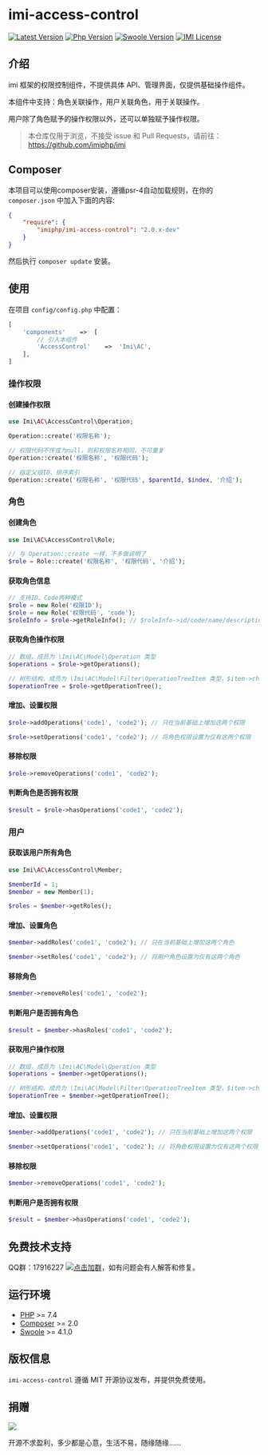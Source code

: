 # imi-access-control

[![Latest Version](https://img.shields.io/packagist/v/imiphp/imi-access-control.svg)](https://packagist.org/packages/imiphp/imi-access-control)
[![Php Version](https://img.shields.io/badge/php-%3E=7.4-brightgreen.svg)](https://secure.php.net/)
[![Swoole Version](https://img.shields.io/badge/swoole-%3E=4.1.0-brightgreen.svg)](https://github.com/swoole/swoole-src)
[![IMI License](https://img.shields.io/github/license/imiphp/imi-access-control.svg)](https://github.com/imiphp/imi-access-control/blob/master/LICENSE)

## 介绍

imi 框架的权限控制组件，不提供具体 API、管理界面，仅提供基础操作组件。

本组件中支持：角色关联操作，用户关联角色，用于关联操作。

用户除了角色赋予的操作权限以外，还可以单独赋予操作权限。

> 本仓库仅用于浏览，不接受 issue 和 Pull Requests，请前往：<https://github.com/imiphp/imi>

## Composer

本项目可以使用composer安装，遵循psr-4自动加载规则，在你的 `composer.json` 中加入下面的内容:

```json
{
    "require": {
        "imiphp/imi-access-control": "2.0.x-dev"
    }
}
```

然后执行 `composer update` 安装。

## 使用

在项目 `config/config.php` 中配置：

```php
[
    'components'    =>  [
        // 引入本组件
        'AccessControl'    =>  'Imi\AC',
    ],
]
```

### 操作权限

#### 创建操作权限

```php
use Imi\AC\AccessControl\Operation;

Operation::create('权限名称');

// 权限代码不传或为null，则和权限名称相同，不可重复
Operation::create('权限名称', '权限代码');

// 指定父级ID、排序索引
Operation::create('权限名称', '权限代码', $parentId, $index, '介绍');
```

### 角色

#### 创建角色

```php
use Imi\AC\AccessControl\Role;

// 与 Operation::create 一样，不多做说明了
$role = Role::create('权限名称', '权限代码', '介绍');
```

#### 获取角色信息

```php
// 支持ID、Code两种模式
$role = new Role('权限ID');
$role = new Role('权限代码', 'code');
$roleInfo = $role->getRoleInfo(); // $roleInfo->id/code/name/description
```

#### 获取角色操作权限

```php
// 数组，成员为 \Imi\AC\Model\Operation 类型
$operations = $role->getOperations();

// 树形结构，成员为 \Imi\AC\Model\Filter\OperationTreeItem 类型，$item->children 为其下一级角色，同样为 \Imi\AC\Model\Filter\OperationTreeItem 类型
$operationTree = $role->getOperationTree();
```

#### 增加、设置权限

```php
$role->addOperations('code1', 'code2'); // 只在当前基础上增加这两个权限

$role->setOperations('code1', 'code2'); // 将角色权限设置为仅有这两个权限
```

#### 移除权限

```php
$role->removeOperations('code1', 'code2');
```

#### 判断角色是否拥有权限

```php
$result = $role->hasOperations('code1', 'code2');
```

### 用户

#### 获取该用户所有角色

```php
use Imi\AC\AccessControl\Member;

$memberId = 1;
$member = new Member(1);

$roles = $member->getRoles();
```

#### 增加、设置角色

```php
$member->addRoles('code1', 'code2'); // 只在当前基础上增加这两个角色

$member->setRoles('code1', 'code2'); // 将用户角色设置为仅有这两个角色
```

#### 移除角色

```php
$member->removeRoles('code1', 'code2');
```

#### 判断用户是否拥有角色

```php
$result = $member->hasRoles('code1', 'code2');
```

#### 获取用户操作权限

```php
// 数组，成员为 \Imi\AC\Model\Operation 类型
$operations = $member->getOperations();

// 树形结构，成员为 \Imi\AC\Model\Filter\OperationTreeItem 类型，$item->children 为其下一级角色，同样为 \Imi\AC\Model\Filter\OperationTreeItem 类型
$operationTree = $member->getOperationTree();
```

#### 增加、设置权限

```php
$member->addOperations('code1', 'code2'); // 只在当前基础上增加这两个权限

$member->setOperations('code1', 'code2'); // 将角色权限设置为仅有这两个权限
```

#### 移除权限

```php
$member->removeOperations('code1', 'code2');
```

#### 判断用户是否拥有权限

```php
$result = $member->hasOperations('code1', 'code2');
```

## 免费技术支持

QQ群：17916227 [![点击加群](https://pub.idqqimg.com/wpa/images/group.png "点击加群")](https://jq.qq.com/?_wv=1027&k=5wXf4Zq)，如有问题会有人解答和修复。

## 运行环境

- [PHP](https://php.net/) >= 7.4
- [Composer](https://getcomposer.org/) >= 2.0
- [Swoole](https://www.swoole.com/) >= 4.1.0

## 版权信息

`imi-access-control` 遵循 MIT 开源协议发布，并提供免费使用。

## 捐赠

<img src="https://cdn.jsdelivr.net/gh/imiphp/imi@2.0/res/pay.png"/>

开源不求盈利，多少都是心意，生活不易，随缘随缘……
